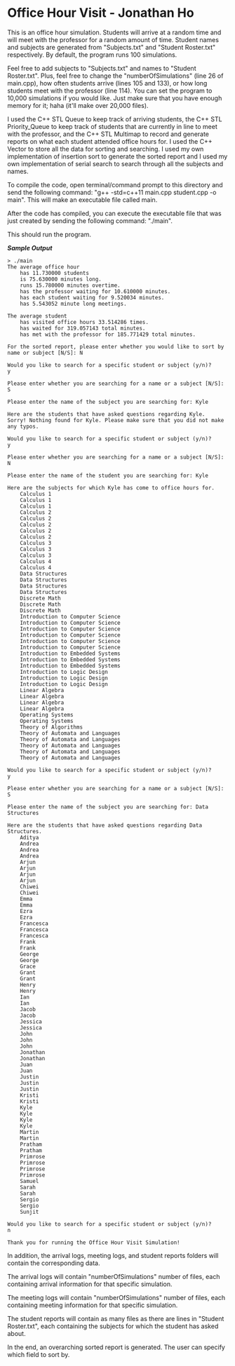# Office Hour Visit - Jonathan Ho

This is an office hour simulation. Students will arrive at a random time and will meet with the professor for a random amount of time. Student names and subjects are generated from "Subjects.txt" and "Student Roster.txt" respectively. By default, the program runs 100 simulations.

Feel free to add subjects to "Subjects.txt" and names to "Student Roster.txt". Plus, feel free to change the "numberOfSimulations" (line 26 of main.cpp), how often students arrive (lines 105 and 133), or how long students meet with the professor (line 114). You can set the program to 10,000 simulations if you would like. Just make sure that you have enough memory for it; haha (it'll make over 20,000 files).

I used the C++ STL Queue to keep track of arriving students, the C++ STL Priority_Queue to keep track of students that are currently in line to meet with the professor, and the C++ STL Multimap to record and generate reports on what each student attended office hours for. I used the C++ Vector to store all the data for sorting and searching. I used my own implementation of insertion sort to generate the sorted report and I used my own implementation of serial search to search through all the subjects and names.

To compile the code, open terminal/command prompt to this directory and send the following command: "g++ -std=c++11 main.cpp student.cpp -o main". This will make an executable file called main.

After the code has compiled, you can execute the executable file that was just created by sending the following command: "./main".

This should run the program.

***Sample Output***

```
> ./main
The average office hour
	has 11.730000 students
	is 75.630000 minutes long.
	runs 15.780000 minutes overtime.
	has the professor waiting for 10.610000 minutes.
	has each student waiting for 9.520034 minutes.
	has 5.543052 minute long meetings.

The average student
	has visited office hours 33.514286 times.
	has waited for 319.057143 total minutes.
	has met with the professor for 185.771429 total minutes.

For the sorted report, please enter whether you would like to sort by name or subject [N/S]: N

Would you like to search for a specific student or subject (y/n)?
y

Please enter whether you are searching for a name or a subject [N/S]: S

Please enter the name of the subject you are searching for: Kyle

Here are the students that have asked questions regarding Kyle.
Sorry! Nothing found for Kyle. Please make sure that you did not make any typos.

Would you like to search for a specific student or subject (y/n)?
y

Please enter whether you are searching for a name or a subject [N/S]: N

Please enter the name of the student you are searching for: Kyle

Here are the subjects for which Kyle has come to office hours for.
	Calculus 1
	Calculus 1
	Calculus 1
	Calculus 2
	Calculus 2
	Calculus 2
	Calculus 2
	Calculus 2
	Calculus 3
	Calculus 3
	Calculus 3
	Calculus 4
	Calculus 4
	Data Structures
	Data Structures
	Data Structures
	Data Structures
	Discrete Math
	Discrete Math
	Discrete Math
	Introduction to Computer Science
	Introduction to Computer Science
	Introduction to Computer Science
	Introduction to Computer Science
	Introduction to Computer Science
	Introduction to Computer Science
	Introduction to Embedded Systems
	Introduction to Embedded Systems
	Introduction to Embedded Systems
	Introduction to Logic Design
	Introduction to Logic Design
	Introduction to Logic Design
	Linear Algebra
	Linear Algebra
	Linear Algebra
	Linear Algebra
	Operating Systems
	Operating Systems
	Theory of Algorithms
	Theory of Automata and Languages
	Theory of Automata and Languages
	Theory of Automata and Languages
	Theory of Automata and Languages
	Theory of Automata and Languages

Would you like to search for a specific student or subject (y/n)?
y

Please enter whether you are searching for a name or a subject [N/S]: S

Please enter the name of the subject you are searching for: Data Structures

Here are the students that have asked questions regarding Data Structures.
	Aditya
	Andrea
	Andrea
	Andrea
	Arjun
	Arjun
	Arjun
	Arjun
	Chiwei
	Chiwei
	Emma
	Emma
	Ezra
	Ezra
	Francesca
	Francesca
	Francesca
	Frank
	Frank
	George
	George
	Grace
	Grant
	Grant
	Henry
	Henry
	Ian
	Ian
	Jacob
	Jacob
	Jessica
	Jessica
	John
	John
	John
	Jonathan
	Jonathan
	Juan
	Juan
	Justin
	Justin
	Justin
	Kristi
	Kristi
	Kyle
	Kyle
	Kyle
	Kyle
	Martin
	Martin
	Pratham
	Pratham
	Primrose
	Primrose
	Primrose
	Primrose
	Samuel
	Sarah
	Sarah
	Sergio
	Sergio
	Sunjit

Would you like to search for a specific student or subject (y/n)?
n

Thank you for running the Office Hour Visit Simulation!
```

In addition, the arrival logs, meeting logs, and student reports folders will contain the corresponding data.

The arrival logs will contain "numberOfSimulations" number of files, each containing arrival information for that specific simulation.

The meeting logs will contain "numberOfSimulations" number of files, each containing meeting information for that specific simulation.

The student reports will contain as many files as there are lines in "Student Roster.txt", each containing the subjects for which the student has asked about.

In the end, an overarching sorted report is generated. The user can specify which field to sort by. 
